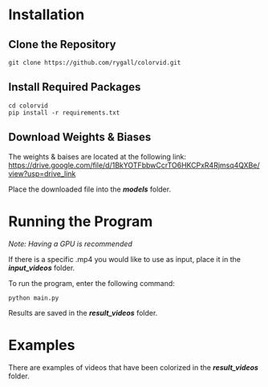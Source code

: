 # Installation
## Clone the Repository

    git clone https://github.com/rygall/colorvid.git

## Install Required Packages

    cd colorvid
    pip install -r requirements.txt

## Download Weights & Biases
The weights & baises are located at the following link:
<https://drive.google.com/file/d/1BkYOTFbbwCcrTO6HKCPxR4Rjmsq4QXBe/view?usp=drive_link>

Place the downloaded file into the _**models**_ folder.


# Running the Program
*Note: Having a GPU is recommended*

If there is a specific .mp4 you would like to use as input, place it in the  _**input_videos**_ folder.

To run the program, enter the following command:

    python main.py 

Results are saved in the _**result_videos**_ folder.


# Examples
There are examples of videos that have been colorized in the _**result_videos**_ folder.
